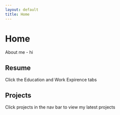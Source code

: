 ```yaml
---
layout: default
title: Home
---
```


# Home

About me - hi

## Resume

Click the Education and Work Expirence tabs

## Projects

Click projects in the nav bar to view my latest projects
